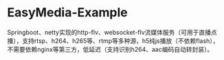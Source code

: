 # EasyMedia-Example
Springboot、netty实现的http-flv、websocket-flv流媒体服务（可用于直播点播），支持rtsp、h264、h265等、rtmp等多种源，h5纯js播放（不依赖flash），不需要依赖nginx等第三方，低延迟（支持识别h264、aac编码自动转封装）。
